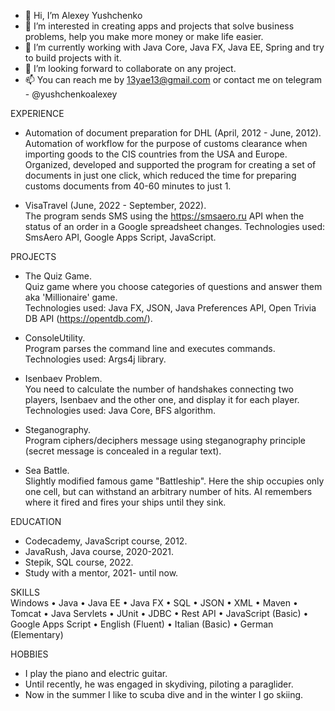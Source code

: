 - 👋 Hi, I’m Alexey Yushchenko
- 👀 I’m interested in creating apps and projects that solve business problems, help you make more money or make life easier.
- 🌱 I’m currently working with Java Core, Java FX, Java EE, Spring and try to build projects with it.
- 💞️ I’m looking forward to collaborate on any project.
- 📫 You can reach me by 13yae13@gmail.com or contact me on telegram - @yushchenkoalexey

EXPERIENCE
- Automation of document preparation for DHL  (April, 2012 - June, 2012).   
      Automation of workflow for the purpose of customs clearance when importing goods to the CIS countries from the USA and Europe.
      Organized, developed and supported the program for creating a set of documents in just one click, which reduced the time for preparing customs documents  from 40-60 minutes to just 1.

- VisaTravel  (June, 2022 - September, 2022).   
      The program sends SMS using the https://smsaero.ru API when the status of an order in a Google spreadsheet changes.
      Technologies used: SmsAero API, Google Apps Script, JavaScript.

PROJECTS
- The Quiz Game.  
      Quiz game where you choose categories of questions and answer them aka 'Millionaire' game.  
      Technologies used: Java FX, JSON, Java Preferences API, Open Trivia DB API (https://opentdb.com/).

- ConsoleUtility.  
      Program parses the command line and executes commands.  
      Technologies used: Args4j library.

- Isenbaev Problem.  
      You need to calculate the number of handshakes connecting two players, Isenbaev and the other one, and display it for each player.  
      Technologies used: Java Core, BFS algorithm.

- Steganography.   
      Program ciphers/deciphers message using steganography principle (secret message is concealed in a regular text).

- Sea Battle.   
      Slightly modified famous game "Battleship". Here the ship occupies only one cell, but can withstand an arbitrary number of hits. AI remembers where it         fired and fires your ships until they sink.

EDUCATION
  - Codecademy, JavaScript course, 2012.
  - JavaRush, Java course, 2020-2021.
  - Stepik, SQL course, 2022.
  - Study with a mentor, 2021- until now.

SKILLS    
Windows • Java • Java EE • Java FX  • SQL • JSON • XML • Maven • Tomcat • Java Servlets • JUnit • JDBC • Rest API 
• JavaScript (Basic) • Google Apps Script  • English (Fluent) • Italian (Basic) • German (Elementary)

HOBBIES
- I play the piano and electric guitar.
- Until recently, he was engaged in skydiving, piloting a paraglider.
- Now in the summer I like to scuba dive and in the winter I go skiing.

<!---
AlexeyYushchenko/AlexeyYushchenko is a ✨ special ✨ repository because its `README.md` (this file) appears on your GitHub profile.
You can click the Preview link to take a look at your changes.
--->
